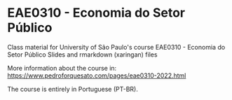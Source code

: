 # EAE0310 - Economia do Setor Público

Class material for University of São Paulo's course EAE0310 - Economia do Setor Público
Slides and rmarkdown (xaringan) files

More information about the course in: https://www.pedroforquesato.com/pages/eae0310-2022.html

The course is entirely in Portuguese (PT-BR).
